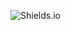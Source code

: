 ![Shields.io](https://img.shields.io/pypi/v/minimono?color=%23F6B8B8&label=Last%20PyPI%20release&style=flat-square)